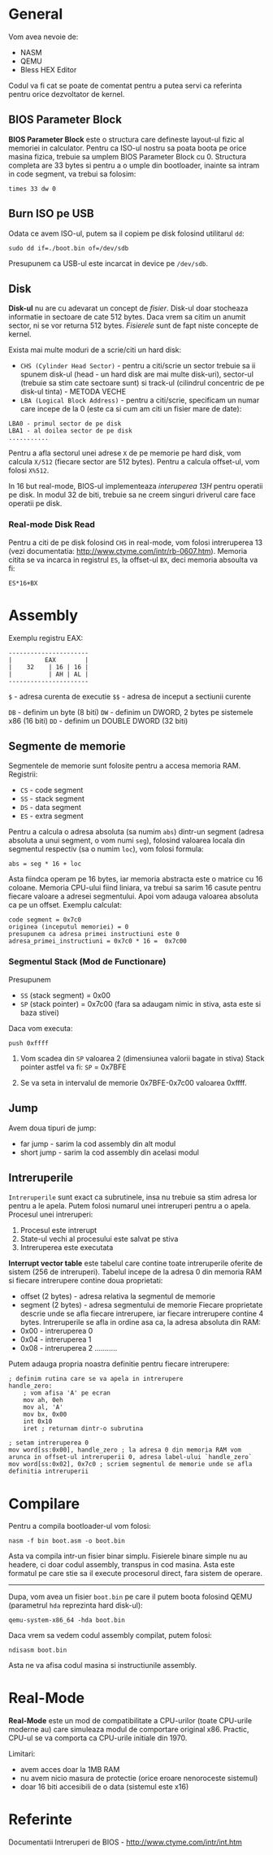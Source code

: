 # General
Vom avea nevoie de:
- NASM
- QEMU
- Bless HEX Editor

Codul va fi cat se poate de comentat pentru a putea servi ca referinta pentru orice dezvoltator de kernel.
## BIOS Parameter Block
**BIOS Parameter Block** este o structura care defineste layout-ul fizic al memoriei in calculator. Pentru ca ISO-ul nostru sa poata boota pe orice masina fizica, trebuie sa umplem BIOS Parameter Block cu 0. Structura completa are 33 bytes si pentru a o umple din bootloader, inainte sa intram in code segment, va trebui sa folosim:
```
times 33 dw 0
```

## Burn ISO pe USB
Odata ce avem ISO-ul, putem sa il copiem pe disk folosind utilitarul `dd`:
```
sudo dd if=./boot.bin of=/dev/sdb
```
Presupunem ca USB-ul este incarcat in device pe `/dev/sdb`.

## Disk
**Disk-ul** nu are cu adevarat un concept de *fisier*. Disk-ul doar stocheaza informatie in sectoare de cate 512 bytes. Daca vrem sa citim un anumit sector, ni se vor returna 512 bytes. *Fisierele* sunt de fapt niste concepte de kernel.

Exista mai multe moduri de a scrie/citi un hard disk:
- `CHS (Cylinder Head Sector)` - pentru a citi/scrie un sector trebuie sa ii spunem disk-ul (head - un hard disk are mai multe disk-uri), sector-ul (trebuie sa stim cate sectoare sunt) si track-ul (cilindrul concentric de pe disk-ul tinta) - METODA VECHE
- `LBA (Logical Block Address)` - pentru a citi/scrie, specificam un numar care incepe de la 0 (este ca si cum am citi un fisier mare de date):

```
LBA0 - primul sector de pe disk
LBA1 - al doilea sector de pe disk
...........
```
Pentru a afla sectorul unei adrese `X` de pe memorie pe hard disk, vom calcula `X/512` (fiecare sector are 512 bytes). Pentru a calcula offset-ul, vom folosi `X%512`.

In 16 but real-mode, BIOS-ul implementeaza *interuperea 13H* pentru operatii pe disk. In modul 32 de biti, trebuie sa ne creem singuri driverul care face operatii pe disk.

### Real-mode Disk Read
Pentru a citi de pe disk folosind `CHS` in real-mode, vom folosi intreruperea 13 (vezi documentatia: http://www.ctyme.com/intr/rb-0607.htm).
Memoria citita se va incarca in registrul `ES`, la offset-ul `BX`, deci memoria absoulta va fi:
```
ES*16+BX
```

# Assembly
Exemplu registru EAX:
```
----------------------
|         EAX        |
|    32    | 16 | 16 | 
|          | AH | AL |
----------------------
```

`$` - adresa curenta de executie
`$$` - adresa de inceput a sectiunii curente

`DB` - definim un byte (8 biti)
`DW` - definim un DWORD, 2 bytes pe sistemele x86 (16 biti)
`DD` - definim un DOUBLE DWORD (32 biti)

## Segmente de memorie
Segmentele de memorie sunt folosite pentru a accesa memoria RAM.
Registrii:
- `CS` - code segment
- `SS` - stack segment
- `DS` - data segment
- `ES` - extra segment

Pentru a calcula o adresa absoluta (sa numim `abs`) dintr-un segment (adresa absoluta a unui segment, o vom numi `seg`), folosind valoarea locala din segmentul respectiv (sa o numim `loc`), vom folosi formula:
```
abs = seg * 16 + loc
```
Asta fiindca operam pe 16 bytes, iar memoria abstracta este o matrice cu 16 coloane. Memoria CPU-ului fiind liniara, va trebui sa sarim 16 casute pentru fiecare valoare a adresei segmentului. Apoi vom adauga valoarea absoluta ca pe un offset.
Exemplu calculat:
```
code segment = 0x7c0
originea (inceputul memoriei) = 0
presupunem ca adresa primei instructiuni este 0
adresa_primei_instructiuni = 0x7c0 * 16 =  0x7c00
```
### Segmentul Stack (Mod de Functionare)
Presupunem
- `SS` (stack segment) = 0x00
- `SP` (stack pointer) = 0x7c00 (fara sa adaugam nimic in stiva, asta este si baza stivei)

Daca vom executa:
```
push 0xffff
```
1. Vom scadea din `SP` valoarea 2 (dimensiunea valorii bagate in stiva)
Stack pointer astfel va fi: `SP` = 0x7BFE

2. Se va seta in intervalul de memorie 0x7BFE-0x7c00 valoarea 0xffff.
## Jump
Avem doua tipuri de jump:
- far jump - sarim la cod assembly din alt modul
- short jump - sarim la cod assembly din acelasi modul

## Intreruperile
`Intreruperile` sunt exact ca subrutinele, insa nu trebuie sa stim adresa lor pentru a le apela. Putem folosi numarul unei intreruperi pentru a o apela.
Procesul unei intreruperi:
1. Procesul este intrerupt
2. State-ul vechi al procesului este salvat pe stiva
3. Intreruperea este executata

**Interrupt vector table** este tabelul care contine toate intreruperile oferite de sistem (256 de intreruperi). Tabelul incepe de la adresa 0 din memoria RAM si fiecare intrerupere contine doua proprietati:
- offset (2 bytes) - adresa relativa la segmentul de memorie
- segment (2 bytes) - adresa segmentului de memorie
Fiecare proprietate descrie unde se afla fiecare intrerupere, iar fiecare intrerupere contine 4 bytes.
Intreruperile se afla in ordine asa ca, la adresa absoluta din RAM:
- 0x00 - intreruperea 0
- 0x04 - intreruperea 1
- 0x08 - intreruperea 2
...........

Putem adauga propria noastra definitie pentru fiecare intrerupere:
```
; definim rutina care se va apela in intrerupere
handle_zero:
    ; vom afisa 'A' pe ecran
    mov ah, 0eh
    mov al, 'A'
    mov bx, 0x00
    int 0x10
    iret ; returnam dintr-o subrutina

; setam intreruperea 0
mov word[ss:0x00], handle_zero ; la adresa 0 din memoria RAM vom arunca in offset-ul intreruperii 0, adresa label-ului `handle_zero`
mov word[ss:0x02], 0x7c0 ; scriem segmentul de memorie unde se afla definitia intreruperii
```

# Compilare
Pentru a compila bootloader-ul vom folosi:
```
nasm -f bin boot.asm -o boot.bin
```

Asta va compila intr-un fisier binar simplu. Fisierele binare simple nu au headere, ci doar codul assembly, transpus in cod masina. Asta este formatul pe care stie sa il execute procesorul direct, fara sistem de operare.

---------------------------------

Dupa, vom avea un fisier `boot.bin` pe care il putem boota folosind QEMU (parametrul `hda` reprezinta hard disk-ul):
```
qemu-system-x86_64 -hda boot.bin
```

Daca vrem sa vedem codul assembly compilat, putem folosi:
```
ndisasm boot.bin
```
Asta ne va afisa codul masina si instructiunile assembly.

# Real-Mode
**Real-Mode** este un mod de compatibilitate a CPU-urilor (toate CPU-urile moderne au) care simuleaza modul de comportare original x86. Practic, CPU-ul se va comporta ca CPU-urile initiale din 1970.

Limitari:
- avem acces doar la 1MB RAM
- nu avem nicio masura de protectie (orice eroare nenoroceste sistemul)
- doar 16 biti accesibili de o data (sistemul este x16)

# Referinte
Documentatii Intreruperi de BIOS - http://www.ctyme.com/intr/int.htm
